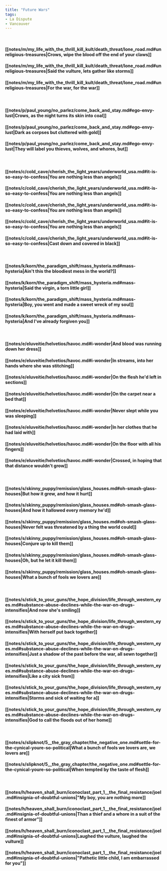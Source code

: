 ```yaml
---
title: "Future Wars"
tags:
- La Dispute
- Vancouver
---
```

&nbsp;
#### [[notes/m/my_life_with_the_thrill_kill_kult/death_threat/lone_road.md#unreligious-treasures|Crows, wipe the blood off the end of your claws]]
#### [[notes/m/my_life_with_the_thrill_kill_kult/death_threat/lone_road.md#unreligious-treasures|Said the vulture, lets gather like storms]]
#### [[notes/m/my_life_with_the_thrill_kill_kult/death_threat/lone_road.md#unreligious-treasures|For the war, for the war]]
&nbsp;
#### [[notes/p/paul_young/no_parlez/come_back_and_stay.md#ego-envy-lust|Crows, as the night turns its skin into coal]]
#### [[notes/p/paul_young/no_parlez/come_back_and_stay.md#ego-envy-lust|Dark as corpses but cluttered with gold]]
#### [[notes/p/paul_young/no_parlez/come_back_and_stay.md#ego-envy-lust|They will label you thieves, wolves, and whores, but]]
&nbsp;
#### [[notes/c/cold_cave/cherish_the_light_years/underworld_usa.md#it-is-so-easy-to-confess|You are nothing less than angels]]
#### [[notes/c/cold_cave/cherish_the_light_years/underworld_usa.md#it-is-so-easy-to-confess|You are nothing less than angels]]
#### [[notes/c/cold_cave/cherish_the_light_years/underworld_usa.md#it-is-so-easy-to-confess|You are nothing less than angels]]
#### [[notes/c/cold_cave/cherish_the_light_years/underworld_usa.md#it-is-so-easy-to-confess|You are nothing less than angels]]
#### [[notes/c/cold_cave/cherish_the_light_years/underworld_usa.md#it-is-so-easy-to-confess|Cast down and covered in black]]
&nbsp;
#### [[notes/k/korn/the_paradigm_shift/mass_hysteria.md#mass-hysteria|Ain't this the bloodiest mess in the world?]]
#### [[notes/k/korn/the_paradigm_shift/mass_hysteria.md#mass-hysteria|Said the virgin, a torn little girl]]
#### [[notes/k/korn/the_paradigm_shift/mass_hysteria.md#mass-hysteria|Boy, you went and made a sweet wreck of my soul]]
#### [[notes/k/korn/the_paradigm_shift/mass_hysteria.md#mass-hysteria|And I've already forgiven you]]
&nbsp;
#### [[notes/e/eluveitie/helvetios/havoc.md#i-wonder|And blood was running down her dress]]
#### [[notes/e/eluveitie/helvetios/havoc.md#i-wonder|In streams, into her hands where she was stitching]]
#### [[notes/e/eluveitie/helvetios/havoc.md#i-wonder|On the flesh he'd left in sections]]
#### [[notes/e/eluveitie/helvetios/havoc.md#i-wonder|On the carpet near a bed that]]
#### [[notes/e/eluveitie/helvetios/havoc.md#i-wonder|Never slept while you was sleeping]]
#### [[notes/e/eluveitie/helvetios/havoc.md#i-wonder|In her clothes that he had laid with]]
#### [[notes/e/eluveitie/helvetios/havoc.md#i-wonder|On the floor with all his fingers]]
#### [[notes/e/eluveitie/helvetios/havoc.md#i-wonder|Crossed, in hoping that that distance wouldn't grow]]
&nbsp;
#### [[notes/s/skinny_puppy/remission/glass_houses.md#oh-smash-glass-houses|But how it grew, and how it hurt]]
#### [[notes/s/skinny_puppy/remission/glass_houses.md#oh-smash-glass-houses|And how it hallowed every memory he'd]]
#### [[notes/s/skinny_puppy/remission/glass_houses.md#oh-smash-glass-houses|Never felt was threatened by a thing the world could]]
#### [[notes/s/skinny_puppy/remission/glass_houses.md#oh-smash-glass-houses|Conjure up to kill them]]
#### [[notes/s/skinny_puppy/remission/glass_houses.md#oh-smash-glass-houses|Oh, but he let it kill them]]
#### [[notes/s/skinny_puppy/remission/glass_houses.md#oh-smash-glass-houses|What a bunch of fools we lovers are]]
&nbsp;
#### [[notes/s/stick_to_your_guns/the_hope_division/life_through_western_eyes.md#substance-abuse-declines-while-the-war-on-drugs-intensifies|And now she's smiling]]
#### [[notes/s/stick_to_your_guns/the_hope_division/life_through_western_eyes.md#substance-abuse-declines-while-the-war-on-drugs-intensifies|With herself put back together]]
#### [[notes/s/stick_to_your_guns/the_hope_division/life_through_western_eyes.md#substance-abuse-declines-while-the-war-on-drugs-intensifies|Just a shadow of the past before the war, all sewn together]]
#### [[notes/s/stick_to_your_guns/the_hope_division/life_through_western_eyes.md#substance-abuse-declines-while-the-war-on-drugs-intensifies|Like a city sick from]]
#### [[notes/s/stick_to_your_guns/the_hope_division/life_through_western_eyes.md#substance-abuse-declines-while-the-war-on-drugs-intensifies|Storms and sick of waiting for a]]
#### [[notes/s/stick_to_your_guns/the_hope_division/life_through_western_eyes.md#substance-abuse-declines-while-the-war-on-drugs-intensifies|God to call the floods out of her home]]
&nbsp;
#### [[notes/s/slipknot/5__the_gray_chapter/the_negative_one.md#settle-for-the-cynical-youre-so-political|What a bunch of fools we lovers are, we lovers are]]
#### [[notes/s/slipknot/5__the_gray_chapter/the_negative_one.md#settle-for-the-cynical-youre-so-political|When tempted by the taste of flesh]]
&nbsp;
#### [[notes/h/heaven_shall_burn/iconoclast_part_1__the_final_resistance/joel.md#insignia-of-doubtful-unions|"My boy, you are nothing more]]
#### [[notes/h/heaven_shall_burn/iconoclast_part_1__the_final_resistance/joel.md#insignia-of-doubtful-unions|Than a thief and a whore in a suit of the finest of armor"]]
#### [[notes/h/heaven_shall_burn/iconoclast_part_1__the_final_resistance/joel.md#insignia-of-doubtful-unions|Laughed the vulture, laughed the vulture]]
#### [[notes/h/heaven_shall_burn/iconoclast_part_1__the_final_resistance/joel.md#insignia-of-doubtful-unions|"Pathetic little child, I am embarrassed for you"]]
